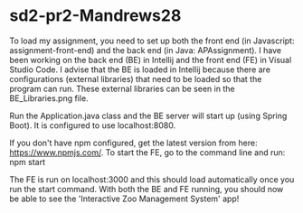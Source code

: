 # sd2-pr2-Mandrews28

To load my assignment, you need to set up both the front end (in Javascript: assignment-front-end) and the back end (in Java: APAssignment).
I have been working on the back end (BE) in Intellij and the front end (FE) in Visual Studio Code.
I advise that the BE is loaded in Intellij because there are configurations (external libraries) that need to be loaded so that the program can run. These external libraries can be seen in the BE_Libraries.png file.

Run the Application.java class and the BE server will start up (using Spring Boot). It is configured to use localhost:8080.

If you don't have npm configured, get the latest version from here: https://www.npmjs.com/.
To start the FE, go to the command line and run:
npm start

The FE is run on localhost:3000 and this should load automatically once you run the start command.
With both the BE and FE running, you should now be able to see the 'Interactive Zoo Management System' app!
